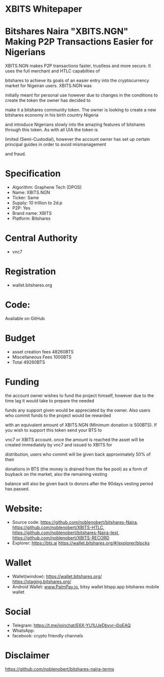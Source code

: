 # XBITS Whitepaper
# Bitshares Naira "XBITS.NGN" Making P2P Transactions Easier for Nigerians

XBITS.NGN makes P2P transactions faster, trustless and more secure. It uses the full merchant and HTLC capabilties of 

bitshares to  achieve its goals of an easier entry into the cryptocurrency market for Nigeiran users. XBITS.NGN was 

initially meant for personal use however due to changes in the conditions to create the token the owner has decided to 

make it a bitshares community token.  The owner is looking to create a new bitshares economy in his birth country Nigeria 

and introduce Nigerians slowly into the amazing features of bitshares through this token. As with all UIA the token is 

limited (Semi-Custodial), however the account owner has set up certain principal guides in order to avoid mismanagement 

and fraud.

# Specification

- Algorithm: Graphene Tech (DPOS)
- Name: XBITS.NGN
- Ticker: Same
- Supply: 10 trillion to 2d.p
- P2P: Yes
- Brand name: XBITS
- Platform: Bitshares
# Central Authority
- vnc7
# Registration
- wallet.bitshares.org
# Code:
Available on GitHub
# Budget
- asset creation fees 48260BTS
- Miscellaneous Fees 1000BTS
- Total 49260BTS
# Funding
the account owner wishes to fund the project himself, however due to the time lag it would take to prepare the needed 

funds any support given would be appreciated by the owner. Also users who commit funds to the project would be rewarded 

with an equivalent amount of XBITS.NGN (Minimum donation is 500BTS). If you wish to support this token send your BTS to 

vnc7 or XBITS account. once the amount is reached the asset will be created immediately by vnc7 and issued to XBITS for 

distribution, users who commit will be given back approximately 50% of their 

donations in BTS (the money is drained from the fee pool) as a form of buyback on the market, also the remaining vesting 

balance will also be given back to donors after the 90days vesting period has passed.
# Website:
- Source code: https://github.com/noblenobert/bitshares-Naira, https://github.com/noblenobert/XBITS-HTLC, https://github.com/noblenobert/bitshares-Naira-test, https://github.com/noblenobert/XBITS-RECORD
- Explorer: https://bts.ai https://wallet.bitshares.org/#/explorer/blocks
# Wallet 
- Wallet(window): https://wallet.bitshares.org/   https://staging.bitshares.org/
- Android Wallet:  www.PalmPay.io, bitsy wallet  btspp.app bitshares mobile wallet
# Social
- Telegram: https://t.me/joinchat/E6X-YU1UJeDbvyr-i0oEAQ
- WhatsApp: 
- facebook: crypto friendly channels

# Disclaimer

https://github.com/noblenobert/bitshares-naira-terms

